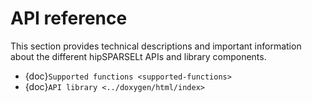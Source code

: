 <head>
  <meta charset="UTF-8">
  <meta name="description" content="rocDecode API reference">
  <meta name="keywords" content="API reference, rocDecode, AMD, ROCm">
</head>

# API reference

This section provides technical descriptions and important information about the different hipSPARSELt
APIs and library components.

 * {doc}`Supported functions <supported-functions>` 
 * {doc}`API library <../doxygen/html/index>`

